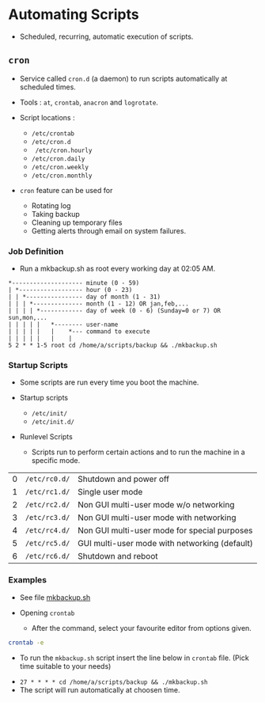 # Automating Scripts

* Scheduled, recurring, automatic execution of scripts.

## ` cron ` 

* Service called ` cron.d ` (a daemon) to run scripts automatically at scheduled times.
* Tools : ` at `, ` crontab `, ` anacron ` and ` logrotate `.
* Script locations : 
  - ` /etc/crontab `
  - ` /etc/cron.d `
  - ` /etc/cron.hourly`
  - ` /etc/cron.daily `
  - ` /etc/cron.weekly `
  - ` /etc/cron.monthly `

* ` cron ` feature can be used for
  - Rotating log 
  - Taking backup
  - Cleaning up temporary files
  - Getting alerts through email on system failures.

### Job Definition

* Run a mkbackup.sh as root every working day at 02:05 AM.

```terminal
*-------------------- minute (0 - 59)
| *------------------ hour (0 - 23)
| | *---------------- day of month (1 - 31)
| | | *-------------- month (1 - 12) OR jan,feb,... 
| | | | *------------ day of week (0 - 6) (Sunday=0 or 7) OR sun,mon,...
| | | | |   *-------- user-name
| | | | |   |    *--- command to execute
| | | | |   |    |
5 2 * * 1-5 root cd /home/a/scripts/backup && ./mkbackup.sh 
```

### Startup Scripts

* Some scripts are run every time you boot the machine.
* Startup scripts
  - ` /etc/init/ `
  - ` /etc/init.d/ `

* Runlevel Scripts
  - Scripts run to perform certain actions and to run the machine in a specific mode.


|       |          |              |
| :---: | -------- | ------------ |
| 0 | ` /etc/rc0.d/ ` | Shutdown and power off |
| 1 | ` /etc/rc1.d/ ` | Single user mode |
| 2 | ` /etc/rc2.d/ ` | Non GUI multi-user mode w/o networking |
| 3 | ` /etc/rc3.d/ ` | Non GUI multi-user mode with networking |
| 4 | ` /etc/rc4.d/ ` | Non GUI multi-user mode for special purposes |
| 5 | ` /etc/rc5.d/ ` | GUI multi-user mode with networking (default) |
| 6 | ` /etc/rc6.d/ ` | Shutdown and reboot |

### Examples

* See file [mkbackup.sh](files/mkbackup.sh)

* Opening ` crontab `
  - After the command, select your favourite editor from options given.

```bash
crontab -e
```

* To run the ` mkbackup.sh ` script insert the line below in ` crontab ` file. (Pick time suitable to your needs)

 - ` 27 * * * * cd /home/a/scripts/backup && ./mkbackup.sh `
  - The script will run automatically at choosen time.